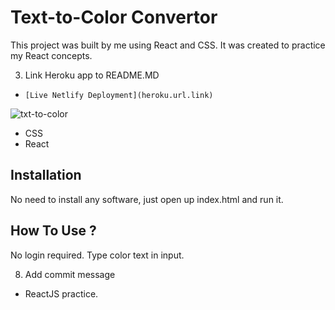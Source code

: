 # Text-to-Color Convertor

This project was built by me using React and CSS. It was created to practice my React concepts.

3. Link Heroku app to README.MD
- `[Live Netlify Deployment](heroku.url.link)`

![txt-to-color](https://user-images.githubusercontent.com/78431899/192166574-5442b315-8207-434e-9a3e-2b2916a2343b.png)


- CSS
- React

## Installation
No need to install any software, just open up index.html and run it.


## How To Use ?
No login required. Type color text in input.


8. Add commit message
- ReactJS practice.
